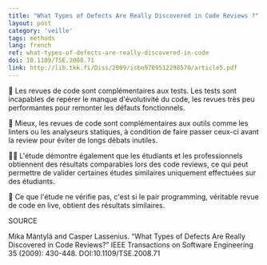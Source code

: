 ```yaml
---
title: "What Types of Defects Are Really Discovered in Code Reviews ?"
layout: post
category: 'veille'
tags: methods
lang: french
ref: what-types-of-defects-are-really-discovered-in-code
doi: 10.1109/TSE.2008.71
link: http://lib.tkk.fi/Diss/2009/isbn9789512298570/article5.pdf
---
```


👀 Les revues de code sont complémentaires aux tests. Les tests sont incapables de repérer le manque d'évolutivité du code, les revues très peu performantes pour remonter les défauts fonctionnels.

🤖 Mieux, les revues de code sont complémentaires aux outils comme les linters ou les analyseurs statiques, à condition de faire passer ceux-ci avant la review pour éviter de longs débats inutiles.

🧑‍🎓 L'étude démontre également que les étudiants et les professionnels obtiennent des résultats comparables lors des code reviews, ce qui peut permettre de valider certaines études similaires uniquement effectuées sur des étudiants.

🤝 Ce que l'étude ne vérifie pas, c'est si le pair programming, véritable revue de code en live, obtient des résultats similaires. 

SOURCE

Mika Mäntylä and Casper Lassenius. “What Types of Defects Are Really Discovered in Code Reviews?” IEEE Transactions on Software Engineering 35 (2009): 430-448. DOI:10.1109/TSE.2008.71